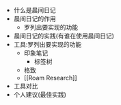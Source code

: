 - 什么是晨间日记
- 晨间日记的作用
    - 罗列出要实现的功能
- 晨间日记的实践(有谁在使用晨间日记)
- 工具:罗列出要实现的功能
    - 印象笔记
        - 标签树
    - 格致
    - [[Roam Research]]
- 工具对比
- 个人建议(最佳实践)
